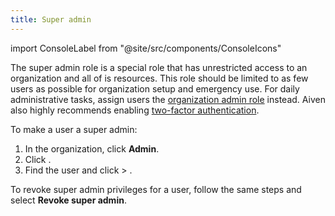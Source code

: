 ```yaml
---
title: Super admin
---
```


import ConsoleLabel from "@site/src/components/ConsoleIcons"

The super admin role is a special role that has unrestricted access to an organization and all of is resources. This role should be limited to as few users as possible for organization setup and emergency use. For daily administrative tasks, assign users the [organization admin role](/docs/platform/concepts/permissions) instead. Aiven also highly recommends enabling [two-factor authentication](/docs/platform/howto/user-2fa).

To make a user a super admin:

1.  In the organization, click **Admin**.
1.  Click <ConsoleLabel name="users"/>.
1.  Find the user and click <ConsoleLabel name="actions"/> > <ConsoleLabel name="make super admin"/>.

To revoke super admin privileges for a user, follow the same steps and
select **Revoke super admin**.
